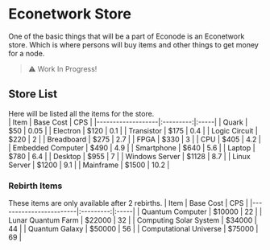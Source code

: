 # Econetwork Store
One of the basic things that will be a part of Econode is an Econetwork store.
Which is where persons will buy items and other things to get money for a node.

> ⚠️  Work In Progress!

## Store List
Here will be listed all the items for the store.  
| Item              | Base Cost |  CPS |
|-------------------|:---------:|:-----|
| Quark             |       $50 | 0.05 |
| Electron          |      $120 | 0.1  |
| Transistor        |      $175 | 0.4  |
| Logic Circuit     |      $220 | 2    |
| Breadboard        |      $275 | 2.7  |
| FPGA              |      $330 | 3    |
| CPU               |      $405 | 4.2  |
| Embedded Computer |      $490 | 4.9  |
| Smartphone        |      $640 | 5.6  |
| Laptop            |      $780 | 6.4  |
| Desktop           |      $955 | 7    |
| Windows Server    |     $1128 | 8.7  |
| Linux Server      |     $1200 | 9.1  |
| Mainframe         |     $1500 | 10.2 |

### Rebirth Items
These items are only available after 2 rebirths.
| Item                   | Base Cost |  CPS |
|------------------------|:---------:|:-----|
| Quantum Computer       |    $10000 | 22   |
| Lunar Quantum Farm     |    $22000 | 32   |
| Computing Solar System |    $34000 | 44   |
| Quantum Galaxy         |    $50000 | 56   |
| Computational Universe |    $75000 | 69   |
